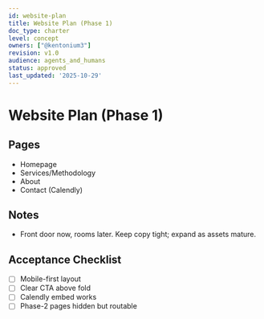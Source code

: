 ```yaml
---
id: website-plan
title: Website Plan (Phase 1)
doc_type: charter
level: concept
owners: ["@kentonium3"]
revision: v1.0
audience: agents_and_humans
status: approved
last_updated: '2025-10-29'
---
```


# Website Plan (Phase 1)

## Pages

- Homepage
- Services/Methodology
- About
- Contact (Calendly)

## Notes

- Front door now, rooms later. Keep copy tight; expand as assets mature.

## Acceptance Checklist

- [ ] Mobile-first layout
- [ ] Clear CTA above fold
- [ ] Calendly embed works
- [ ] Phase-2 pages hidden but routable
